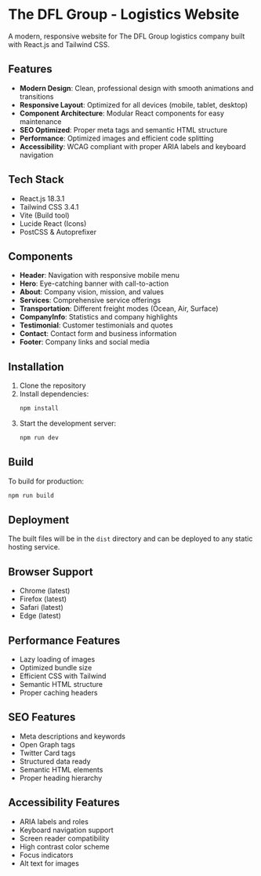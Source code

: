 # The DFL Group - Logistics Website

A modern, responsive website for The DFL Group logistics company built with React.js and Tailwind CSS.

## Features

- **Modern Design**: Clean, professional design with smooth animations and transitions
- **Responsive Layout**: Optimized for all devices (mobile, tablet, desktop)
- **Component Architecture**: Modular React components for easy maintenance
- **SEO Optimized**: Proper meta tags and semantic HTML structure
- **Performance**: Optimized images and efficient code splitting
- **Accessibility**: WCAG compliant with proper ARIA labels and keyboard navigation

## Tech Stack

- React.js 18.3.1
- Tailwind CSS 3.4.1
- Vite (Build tool)
- Lucide React (Icons)
- PostCSS & Autoprefixer

## Components

- **Header**: Navigation with responsive mobile menu
- **Hero**: Eye-catching banner with call-to-action
- **About**: Company vision, mission, and values
- **Services**: Comprehensive service offerings
- **Transportation**: Different freight modes (Ocean, Air, Surface)
- **CompanyInfo**: Statistics and company highlights
- **Testimonial**: Customer testimonials and quotes
- **Contact**: Contact form and business information
- **Footer**: Company links and social media

## Installation

1. Clone the repository
2. Install dependencies:
   ```bash
   npm install
   ```
3. Start the development server:
   ```bash
   npm run dev
   ```

## Build

To build for production:
```bash
npm run build
```

## Deployment

The built files will be in the `dist` directory and can be deployed to any static hosting service.

## Browser Support

- Chrome (latest)
- Firefox (latest)
- Safari (latest)
- Edge (latest)

## Performance Features

- Lazy loading of images
- Optimized bundle size
- Efficient CSS with Tailwind
- Semantic HTML structure
- Proper caching headers

## SEO Features

- Meta descriptions and keywords
- Open Graph tags
- Twitter Card tags
- Structured data ready
- Semantic HTML elements
- Proper heading hierarchy

## Accessibility Features

- ARIA labels and roles
- Keyboard navigation support
- Screen reader compatibility
- High contrast color scheme
- Focus indicators
- Alt text for images